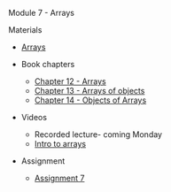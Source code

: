 Module 7 - Arrays

Materials
+ [Arrays](../content/Arrays.md) 
+ Book chapters
    + [Chapter 12 - Arrays](http://greenteapress.com/thinkjava5/html/thinkjava014.html)
    + [Chapter 13 - Arrays of objects](http://greenteapress.com/thinkjava5/html/thinkjava015.html)
    + [Chapter 14 - Objects of Arrays](http://greenteapress.com/thinkjava5/html/thinkjava016.html)
    
+ Videos
    + Recorded lecture- coming Monday
    + [Intro to arrays](https://youtu.be/qUtyWGWvHFE) 
+ Assignment
    + [Assignment 7](Assignments/A7.md)
